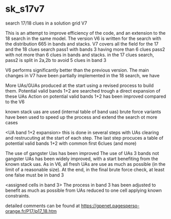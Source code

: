 # sk_s17v7
search 17/18 clues in a solution grid V7

This is an attempt to improve efficiency of the code, and an extension to the 18 search in the same model.
The version V6 is written for the search with the distribution 665 in bands and stacks.
V7 covers all the field for the 17 and the 18 clues search
pass1 with bands 3 having more than 6 clues
pass2 with not more than 6 clues in bands and stacks.
in the 17 clues search, pass2 is split in 2a,2b to avoid 5 clues in band 3


V6 performs significantly better than the previous version. 
The main changes in V7  have been partially implemented in the 18 search, we have

More UAs/GUAs produced at the start using a revised process to build them.
Potential valid bands 1+2 are searched trough a direct expansion of these UAs
Action on potential valid bands 1+2 has been improved compared to the V6

<uas first harvest>
known stack uas are used (internal table of band uas)
brute force variants have been used to speed up the process and extend the search ot more cases

<UA band 1+2 expansion> 
this is done in several steps with UAs clearing and restrucuting at the start of each step.
The last step procuces a table of potential valid bands 1+2 with common first 6clues (and more)

<gangster uas filter>
The use of gangster Uas has been improved 
The use of UAs 3 bands not gangster UAs has been widely improved, with a start benefiting from the known stack uas.

<use of fresh UAs>
As in V6, all fresh UAs are use as much as possible (in the limit of a reasonable size).
At the end, in the final brute force check, at least one false must be in band 3

<assigned cells in band 3>
The process in band 3 has been adjusted to benefit as much as possible from UAs reduced to one cell applying known constraints. 

detailed comments can be found at  https://gpenet.pagesperso-orange.fr/P17/p17_18.htm

